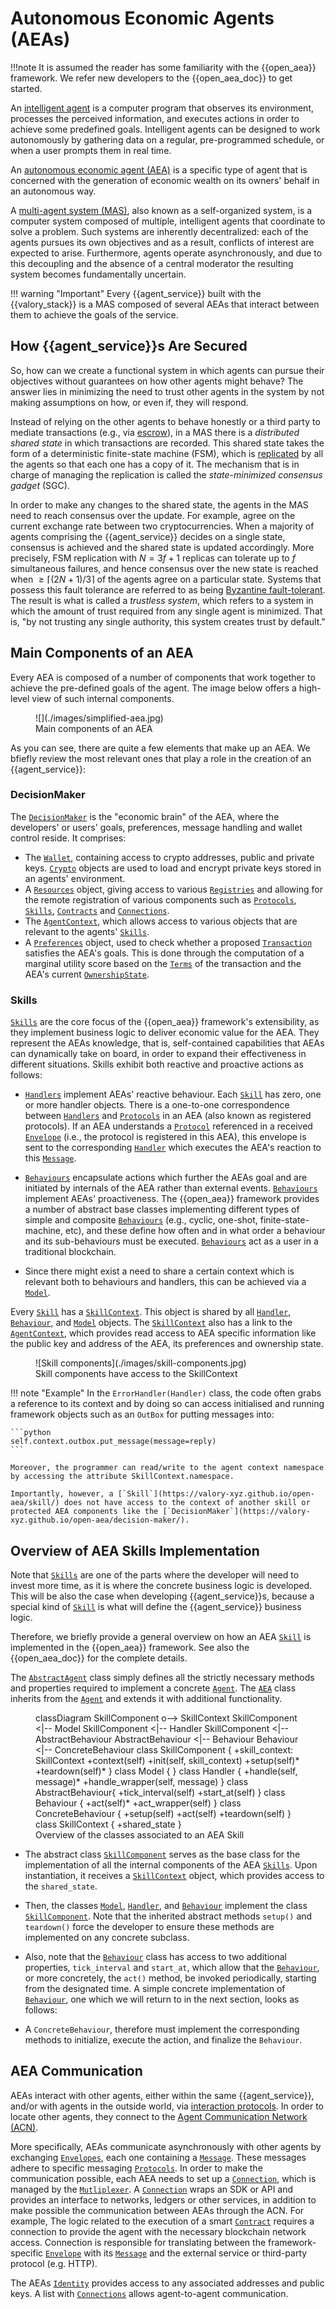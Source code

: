 # Autonomous Economic Agents (AEAs)

!!!note
    It is assumed the reader has some familiarity with the
    {{open_aea}} framework.
    We refer new developers to the {{open_aea_doc}} to get started.



An [intelligent agent](https://en.wikipedia.org/wiki/Intelligent_agent) is a computer program that observes its environment, processes the perceived information, and executes actions in order to achieve some predefined goals. Intelligent agents can be designed to work autonomously by gathering data on a regular, pre-programmed schedule, or when a user prompts them in real time.



An [autonomous economic agent (AEA)](https://valory-xyz.github.io/open-aea/agent-vs-aea/) is a specific type of agent
that is concerned with the generation of economic wealth on its owners' behalf in an autonomous way.



A [multi-agent system (MAS)](https://en.wikipedia.org/wiki/Multi-agent_system), also known as a self-organized system, is a computer system composed of multiple, intelligent agents that coordinate to solve a problem. Such systems are inherently decentralized: each of the agents pursues its
own objectives and as a result, conflicts of interest are expected to arise.
Furthermore, agents operate asynchronously, and due to this decoupling and the
absence of a central moderator the resulting system becomes fundamentally
uncertain.


!!! warning "Important"
    Every {{agent_service}} built with the {{valory_stack}} is a MAS composed of several AEAs that interact between them to achieve the goals of the service.


## How {{agent_service}}s Are Secured

So, how can we create a functional system in which agents can pursue their
objectives without guarantees on how other agents might behave? The answer lies
in minimizing the need to trust other agents in the system by not making
assumptions on how, or even if, they will respond.

Instead of relying on the other agents to behave honestly or a third party to
mediate transactions (e.g., via [escrow](https://en.wikipedia.org/wiki/Escrow)), in a MAS
there is a _distributed shared state_ in which transactions are recorded. This
shared state takes the form of a deterministic finite-state machine (FSM),
which is [replicated](https://en.wikipedia.org/wiki/State_machine_replication)
by all the agents so that each one has a copy of it. The mechanism that is in charge of managing the replication is called the _state-minimized consensus gadget_ (SGC).

In order to make any changes
to the shared state, the agents in the MAS need to reach consensus over the update. For example, agree on the current exchange rate between two cryptocurrencies. When
a majority of agents comprising the {{agent_service}} decides on a single state,
consensus is achieved and the shared state is updated accordingly. More
precisely, FSM replication with $N = 3f + 1$ replicas can tolerate up to
$f$ simultaneous failures, and hence consensus over the new state is reached
when $\geq\lceil(2N + 1) / 3\rceil$ of the agents agree on a particular state. Systems
that possess this fault tolerance are referred to as being
[Byzantine fault-tolerant](https://pmg.csail.mit.edu/papers/osdi99.pdf).
The result is what is called a _trustless system_, which refers to a system in
which the amount of trust required from any single agent is minimized.
That is, "by not trusting any single authority, this system creates trust by default."


## Main Components of an AEA

Every AEA is composed of a number of components that work together to achieve the pre-defined goals of the agent. The image below offers a high-level view of such internal components.


<figure markdown>
![](./images/simplified-aea.jpg)
<figcaption>Main components of an AEA</figcaption>
</figure>

As you can see, there are quite a few elements that make up an AEA. We bfiefly review the most relevant ones that play a role in the creation of an {{agent_service}}:


### DecisionMaker
The [`DecisionMaker`](https://valory-xyz.github.io/open-aea/decision-maker/)
is the "economic brain" of the AEA, where the developers' or users' goals, preferences, message handling and wallet
control reside. It comprises:

- The [`Wallet`](https://valory-xyz.github.io/open-aea/api/crypto/wallet/),
containing access to crypto addresses, public and private keys.
[`Crypto`](https://valory-xyz.github.io/open-aea/api/crypto/base/) objects
are used to load and encrypt private keys stored in an agents' environment.
- A [`Resources`](https://valory-xyz.github.io/open-aea/api/registries/resources/) object,
giving access to various
[`Registries`](https://valory-xyz.github.io/open-aea/api/registries/base/)
and allowing for the remote registration of various components such as
[`Protocols`](https://valory-xyz.github.io/open-aea/api/protocols/base/#protocol-objects),
[`Skills`](https://valory-xyz.github.io/open-aea/api/skills/base/),
[`Contracts`](https://valory-xyz.github.io/open-aea/api/contracts/base/) and
[`Connections`](https://valory-xyz.github.io/open-aea/api/connections/base/).
- The [`AgentContext`](https://valory-xyz.github.io/open-aea/api/context/base/), which
allows access to various objects that are relevant to the agents'
[`Skills`](https://valory-xyz.github.io/open-aea/api/skills/base/).
- A [`Preferences`](https://valory-xyz.github.io/open-aea/api/decision_maker/base/#preferences-objects) object,
used to check whether a proposed [`Transaction`](https://valory-xyz.github.io/open-aea/api/helpers/transaction/base/)
satisfies the AEA's goals. This is done through the computation of a marginal
utility score based on the
[`Terms`](https://valory-xyz.github.io/open-aea/api/helpers/transaction/base/#terms-objects)
of the transaction and the AEA's current
[`OwnershipState`](https://valory-xyz.github.io/open-aea/api/decision_maker/base/#ownershipstate-objects).



### Skills
[`Skills`](https://valory-xyz.github.io/open-aea/skill/) are the core focus of the {{open_aea}} framework's extensibility, as they implement business logic to deliver economic value for the AEA.  They represent the AEAs knowledge, that is, self-contained capabilities that AEAs can dynamically take on board, in order to expand their effectiveness in different situations. Skills exhibit both reactive and proactive actions as follows:

- [`Handlers`](https://valory-xyz.github.io/open-aea/api/skills/base/#handler-objects) implement AEAs' reactive behaviour. Each [`Skill`](https://valory-xyz.github.io/open-aea/skill/) has zero, one or more handler objects. There is a one-to-one correspondence between [`Handlers`](https://valory-xyz.github.io/open-aea/api/skills/base/#handler-objects) and [`Protocols`](https://valory-xyz.github.io/open-aea/api/protocols/base/#protocol-objects) in an AEA (also known as registered protocols). If an AEA understands a [`Protocol`](https://valory-xyz.github.io/open-aea/api/protocols/base/#protocol-objects) referenced in a received [`Envelope`](https://valory-xyz.github.io/open-aea/api/mail/base/#envelope-objects) (i.e., the protocol is registered in this AEA), this envelope is sent to the corresponding [`Handler`](https://valory-xyz.github.io/open-aea/api/skills/base/#handler-objects) which executes the AEA's reaction to this [`Message`](https://valory-xyz.github.io/open-aea/api/protocols/base/).

- [`Behaviours`](https://valory-xyz.github.io/open-aea/api/skills/base/#behaviour-objects) encapsulate actions which further the AEAs goal and are initiated by internals of the AEA rather than external events. [`Behaviours`](https://valory-xyz.github.io/open-aea/api/skills/base/#behaviour-objects) implement AEAs' proactiveness. The {{open_aea}} framework provides a number of abstract base classes implementing different types of simple and composite [`Behaviours`](https://valory-xyz.github.io/open-aea/api/skills/base/#behaviour-objects) (e.g., cyclic, one-shot, finite-state-machine, etc), and these define how often and in what order a behaviour and its sub-behaviours must be executed. [`Behaviours`](https://valory-xyz.github.io/open-aea/api/skills/base/#behaviour-objects) act as a user in a traditional blockchain.


- Since there might exist a need to share a certain context which is relevant both
to behaviours and handlers, this can be achieved via a
[`Model`](https://valory-xyz.github.io/open-aea/api/skills/base/#model-objects).

Every [`Skill`](https://valory-xyz.github.io/open-aea/skill/) has a
[`SkillContext`](https://valory-xyz.github.io/open-aea/api/skills/base/).
This object is shared by all [`Handler`](https://valory-xyz.github.io/open-aea/api/skills/base/#handler-objects), [`Behaviour`](https://valory-xyz.github.io/open-aea/api/skills/base/#behaviour-objects), and [`Model`](https://valory-xyz.github.io/open-aea/api/skills/base/#model-objects) objects. The [`SkillContext`](https://valory-xyz.github.io/open-aea/api/skills/base/) also has a link to the [`AgentContext`](https://valory-xyz.github.io/open-aea/api/context/base/), which provides read access to AEA specific information like the public key and address of the AEA, its preferences and ownership state.

<figure markdown>
![Skill components](./images/skill-components.jpg)
<figcaption>Skill components have access to the SkillContext</figcaption>
</figure>

!!! note "Example"
    In the `ErrorHandler(Handler)` class, the code often grabs a reference to its context and by doing so can access initialised and running framework objects such as an `OutBox` for putting messages into:

    ```python
    self.context.outbox.put_message(message=reply)
    ```

    Moreover, the programmer can read/write to the agent context namespace by accessing the attribute SkillContext.namespace.

    Importantly, however, a [`Skill`](https://valory-xyz.github.io/open-aea/skill/) does not have access to the context of another skill or protected AEA components like the [`DecisionMaker`](https://valory-xyz.github.io/open-aea/decision-maker/).



## Overview of AEA Skills Implementation

Note that [`Skills`](https://valory-xyz.github.io/open-aea/skill/) are one of the parts where the developer will need to invest more time, as it is where the concrete business logic is developed. This will be also the case when developing {{agent_service}}s, because a special kind of [`Skill`](https://valory-xyz.github.io/open-aea/skill/) is what will define the {{agent_service}} business logic.

Therefore, we briefly provide a general overview on how an AEA [`Skill`](https://valory-xyz.github.io/open-aea/skill/) is implemented in the {{open_aea}} framework. See also the {{open_aea_doc}} for the complete details.


The [`AbstractAgent`](https://valory-xyz.github.io/open-aea/api/abstract_agent/) class
simply defines all the strictly necessary methods and properties required to
implement a concrete [`Agent`](https://valory-xyz.github.io/open-aea/api/agent/).
The [`AEA`](https://valory-xyz.github.io/open-aea/api/aea/) class inherits from the
[`Agent`](https://valory-xyz.github.io/open-aea/api/agent/) and extends it with
additional functionality.



<figure markdown>
<div class="mermaid">
classDiagram
    SkillComponent o--> SkillContext
    SkillComponent <|-- Model
    SkillComponent <|-- Handler
    SkillComponent <|-- AbstractBehaviour
    AbstractBehaviour <|-- Behaviour
    Behaviour <|-- ConcreteBehaviour
    class SkillComponent {
        +skill_context: SkillContext
        +context(self)
        +init(self, skill_context)
        +setup(self)*
        +teardown(self)*
    }
    class Model {
    }
    class Handler {
        +handle(self, message)*
        +handle_wrapper(self, message)
    }
    class AbstractBehaviour{
      +tick_interval(self)
      +start_at(self)
    }
    class Behaviour {
        +act(self)*
        +act_wrapper(self)
    }
    class ConcreteBehaviour {
        +setup(self)
        +act(self)
        +teardown(self)
    }
    class SkillContext {
        +shared_state
    }
</div>
<figcaption>Overview of the classes associated to an AEA Skill</figcaption>
</figure>



*  The abstract class [`SkillComponent`](https://valory-xyz.github.io/open-aea/api/skills/base/#skillcomponent-objects)
serves as the base class for the implementation of all the internal components of the AEA [`Skills`](https://valory-xyz.github.io/open-aea/skill/). Upon instantiation, it receives a [`SkillContext`](https://valory-xyz.github.io/open-aea/api/skills/base/#skillcontext-objects) object, which
provides access to the `shared_state`.



*  Then, the classes
[`Model`](https://valory-xyz.github.io/open-aea/api/skills/base/#model-objects),
[`Handler`](https://valory-xyz.github.io/open-aea/api/skills/base/#handler-objects), and
[`Behaviour`](https://valory-xyz.github.io/open-aea/api/skills/base/#behaviour-objects) implement the class [`SkillComponent`](https://valory-xyz.github.io/open-aea/api/skills/base/#skillcomponent-objects). Note that the inherited abstract methods `setup()` and `teardown()` force the developer to
ensure these methods are implemented on any concrete subclass.


*  Also, note that the
[`Behaviour`](https://valory-xyz.github.io/open-aea/api/skills/base/#behaviour-objects) class
has access to two additional properties, `tick_interval` and `start_at`, which
allow that the [`Behaviour`](https://valory-xyz.github.io/open-aea/api/skills/base/#behaviour-objects), or more concretely, the `act()` method, be invoked periodically,
starting from the designated time. A simple concrete implementation of [`Behaviour`](https://valory-xyz.github.io/open-aea/api/skills/base/#behaviour-objects),
one which we will return to in the next section, looks as follows:

*  A `ConcreteBehaviour`, therefore must implement the corresponding methods to initialize, execute the action, and finalize the `Behaviour`.



## AEA Communication

AEAs interact with other agents, either within the same {{agent_service}}, and/or with agents in the outside world, via
[interaction protocols](https://valory-xyz.github.io/open-aea/interaction-protocol/).
In order to locate other agents, they connect to the
[Agent Communication Network (ACN)](https://valory-xyz.github.io/open-aea/acn/).

More specifically, AEAs communicate asynchronously with other agents by exchanging
[`Envelopes`](https://valory-xyz.github.io/open-aea/api/mail/base/#envelope-objects), each one
containing a [`Message`](https://valory-xyz.github.io/open-aea/api/protocols/base/).
These messages adhere to specific messaging
[`Protocols`](https://valory-xyz.github.io/open-aea/protocol/).
In order to make the communication possible, each AEA needs to
set up a [`Connection`](https://valory-xyz.github.io/open-aea/connection/), which
is managed by the
[`Mutliplexer`](https://valory-xyz.github.io/open-aea/api/multiplexer/).
A [`Connection`](https://valory-xyz.github.io/open-aea/connection/) wraps an SDK or API and provides an interface to networks, ledgers or other services, in addition to make possible the communication between AEAs through the ACN.
For example, The logic related to the execution of a smart
[`Contract`](https://valory-xyz.github.io/open-aea/contract/)
requires a connection to provide the agent with the
necessary blockchain network access.
Connection is responsible for translating between the framework-specific [`Envelope`](https://valory-xyz.github.io/open-aea/api/mail/base/#envelope-objects) with its [`Message`](https://valory-xyz.github.io/open-aea/api/protocols/base/) and the external service or third-party protocol (e.g. HTTP).

The AEAs [`Identity`](https://valory-xyz.github.io/open-aea/api/identity/base/)
provides access to any associated addresses and public keys.
A list with [`Connections`](https://valory-xyz.github.io/open-aea/api/connections/base/)
allows agent-to-agent communication.


<!--
## The implementation `Skill`

A [`Skill`](https://valory-xyz.github.io/open-aea/api/skills/base/#skill-objects)
encapsulates abstractions of `Behaviour`, `Handler` and `Model`.

```python
class Skill(Component):
    """This class implements a skill."""
    @property
    def handlers(self) -> Dict[str, Handler]:
        """Get the handlers."""

    @property
    def behaviours(self) -> Dict[str, Behaviour]:
        """Get the behaviours."""

    @property
    def models(self) -> Dict[str, Model]:
        """Get the models."""
```
-->
